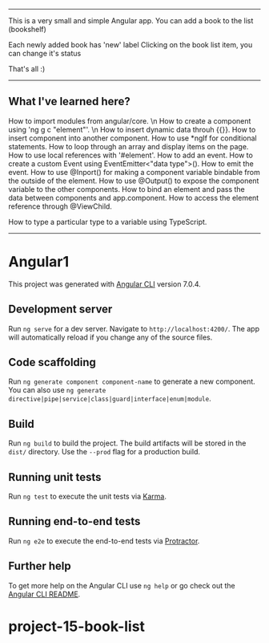 -----------------------
This is a very small and simple Angular app.
You can add a book to the list (bookshelf)

Each newly added book has 'new' label
Clicking on the book list item, you can change it's status

That's all :)

---
What I've learned here?
---

How to import modules from angular/core. \n
How to create a component using 'ng g c "element"'. \n
How to insert dynamic data throuh {{}}.
How to insert component into another component.
How to use *ngIf for conditional statements.
How to loop through an array and display items on the page.
How to use local references with '#element'.
How to add an event.
How to create a custom Event using EventEmitter<"data type">().
How to emit the event.
How to use @Inport() for making a component variable bindable from the outside of the element.
How to use @Output() to expose the component variable to the other components.
How to bind an element and pass the data between components and app.component.
How to access the element reference through @ViewChild.

How to type a particular type to a variable using TypeScript.

-----------------------

# Angular1

This project was generated with [Angular CLI](https://github.com/angular/angular-cli) version 7.0.4.

## Development server

Run `ng serve` for a dev server. Navigate to `http://localhost:4200/`. The app will automatically reload if you change any of the source files.

## Code scaffolding

Run `ng generate component component-name` to generate a new component. You can also use `ng generate directive|pipe|service|class|guard|interface|enum|module`.

## Build

Run `ng build` to build the project. The build artifacts will be stored in the `dist/` directory. Use the `--prod` flag for a production build.

## Running unit tests

Run `ng test` to execute the unit tests via [Karma](https://karma-runner.github.io).

## Running end-to-end tests

Run `ng e2e` to execute the end-to-end tests via [Protractor](http://www.protractortest.org/).

## Further help

To get more help on the Angular CLI use `ng help` or go check out the [Angular CLI README](https://github.com/angular/angular-cli/blob/master/README.md).
# project-15-book-list
